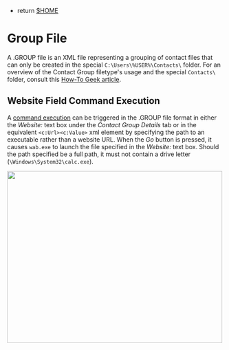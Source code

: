 
- return [$HOME](https://spacecow99.github.io/)

# Group File

A .GROUP file is an XML file representing a grouping of contact files that can only be created in the special `C:\Users\%USER%\Contacts\` folder. For an overview of the Contact Group filetype's usage and the special `Contacts\` folder, consult this [How-To Geek article](https://www.howtogeek.com/202712/the-windows-contacts-folder-what-is-it-and-do-you-need-it/).

## Website Field Command Execution

A [command execution](https://packetstormsecurity.com/files/151194/Microsoft-Windows-.contact-Arbitrary-Code-Execution.html) can be triggered in the .GROUP file format in either the _Website:_ text box under the _Contact Group Details_ tab or in the equivalent `<c:Url><c:Value>` xml element by specifying the path to an executable rather than a website URL. When the _Go_ button is pressed, it causes `wab.exe` to launch the file specified in the _Website:_ text box. Should the path specified be a full path, it must not contain a drive letter (`\Windows\System32\calc.exe`).

<img src="https://spacecow99.github.io/windows-file-formats/group-file/contact_group_details.PNG" width="500" height="400" />